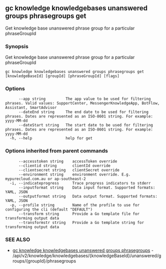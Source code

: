 ## gc knowledge knowledgebases unanswered groups phrasegroups get

Get knowledge base unanswered phrase group for a particular phraseGroupId

### Synopsis

Get knowledge base unanswered phrase group for a particular phraseGroupId

```
gc knowledge knowledgebases unanswered groups phrasegroups get [knowledgeBaseId] [groupId] [phraseGroupId] [flags]
```

### Options

```
      --app string         The app value to be used for filtering phrases. Valid values: SupportCenter, MessengerKnowledgeApp, BotFlow, Assistant, SmartAdvisor
      --dateEnd string     The end date to be used for filtering phrases. Dates are represented as an ISO-8601 string. For example: yyyy-MM-dd
      --dateStart string   The start date to be used for filtering phrases. Dates are represented as an ISO-8601 string. For example: yyyy-MM-dd
  -h, --help               help for get
```

### Options inherited from parent commands

```
      --accesstoken string    accessToken override
      --clientid string       clientId override
      --clientsecret string   clientSecret override
      --environment string    environment override. E.g. mypurecloud.com.au or ap-southeast-2
  -i, --indicateprogress      Trace progress indicators to stderr
      --inputformat string    Data input format. Supported formats: YAML, JSON
      --outputformat string   Data output format. Supported formats: YAML, JSON
  -p, --profile string        Name of the profile to use for configuring the cli (default "DEFAULT")
      --transform string      Provide a Go template file for transforming output data
      --transformstr string   Provide a Go template string for transforming output data
```

### SEE ALSO

* [gc knowledge knowledgebases unanswered groups phrasegroups](gc_knowledge_knowledgebases_unanswered_groups_phrasegroups.html)	 - /api/v2/knowledge/knowledgebases/{knowledgeBaseId}/unanswered/groups/{groupId}/phrasegroups


